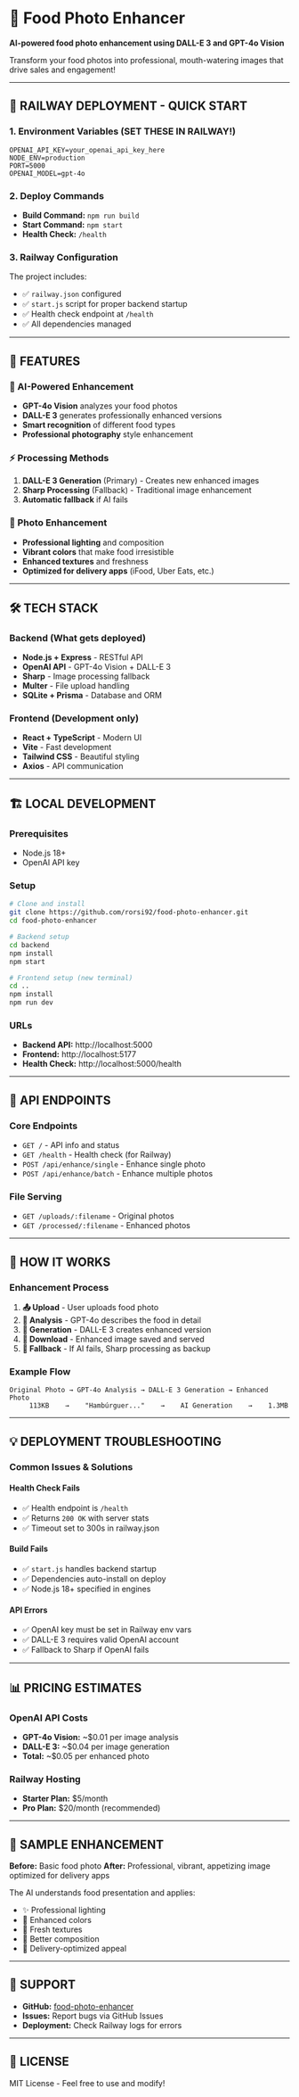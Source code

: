 # 🍔 Food Photo Enhancer

**AI-powered food photo enhancement using DALL-E 3 and GPT-4o Vision**

Transform your food photos into professional, mouth-watering images that drive sales and engagement!

---

## 🚀 **RAILWAY DEPLOYMENT - QUICK START**

### **1. Environment Variables (SET THESE IN RAILWAY!)**
```env
OPENAI_API_KEY=your_openai_api_key_here
NODE_ENV=production
PORT=5000
OPENAI_MODEL=gpt-4o
```

### **2. Deploy Commands**
- **Build Command:** `npm run build`
- **Start Command:** `npm start`
- **Health Check:** `/health`

### **3. Railway Configuration**
The project includes:
- ✅ `railway.json` configured
- ✅ `start.js` script for proper backend startup
- ✅ Health check endpoint at `/health`
- ✅ All dependencies managed

---

## 🎯 **FEATURES**

### **🤖 AI-Powered Enhancement**
- **GPT-4o Vision** analyzes your food photos
- **DALL-E 3** generates professionally enhanced versions
- **Smart recognition** of different food types
- **Professional photography** style enhancement

### **⚡ Processing Methods**
1. **DALL-E 3 Generation** (Primary) - Creates new enhanced images
2. **Sharp Processing** (Fallback) - Traditional image enhancement
3. **Automatic fallback** if AI fails

### **📸 Photo Enhancement**
- **Professional lighting** and composition
- **Vibrant colors** that make food irresistible
- **Enhanced textures** and freshness
- **Optimized for delivery apps** (iFood, Uber Eats, etc.)

---

## 🛠 **TECH STACK**

### **Backend** (What gets deployed)
- **Node.js + Express** - RESTful API
- **OpenAI API** - GPT-4o Vision + DALL-E 3
- **Sharp** - Image processing fallback
- **Multer** - File upload handling
- **SQLite + Prisma** - Database and ORM

### **Frontend** (Development only)
- **React + TypeScript** - Modern UI
- **Vite** - Fast development
- **Tailwind CSS** - Beautiful styling
- **Axios** - API communication

---

## 🏗 **LOCAL DEVELOPMENT**

### **Prerequisites**
- Node.js 18+
- OpenAI API key

### **Setup**
```bash
# Clone and install
git clone https://github.com/rorsi92/food-photo-enhancer.git
cd food-photo-enhancer

# Backend setup
cd backend
npm install
npm start

# Frontend setup (new terminal)
cd ..
npm install
npm run dev
```

### **URLs**
- **Backend API:** http://localhost:5000
- **Frontend:** http://localhost:5177
- **Health Check:** http://localhost:5000/health

---

## 📡 **API ENDPOINTS**

### **Core Endpoints**
- `GET /` - API info and status
- `GET /health` - Health check (for Railway)
- `POST /api/enhance/single` - Enhance single photo
- `POST /api/enhance/batch` - Enhance multiple photos

### **File Serving**
- `GET /uploads/:filename` - Original photos
- `GET /processed/:filename` - Enhanced photos

---

## 🔧 **HOW IT WORKS**

### **Enhancement Process**
1. **📤 Upload** - User uploads food photo
2. **🤖 Analysis** - GPT-4o describes the food in detail
3. **🎨 Generation** - DALL-E 3 creates enhanced version
4. **💾 Download** - Enhanced image saved and served
5. **🔄 Fallback** - If AI fails, Sharp processing as backup

### **Example Flow**
```
Original Photo → GPT-4o Analysis → DALL-E 3 Generation → Enhanced Photo
     113KB    →    "Hambúrguer..."    →    AI Generation    →    1.3MB
```

---

## 💡 **DEPLOYMENT TROUBLESHOOTING**

### **Common Issues & Solutions**

#### **Health Check Fails**
- ✅ Health endpoint is `/health`
- ✅ Returns `200 OK` with server stats
- ✅ Timeout set to 300s in railway.json

#### **Build Fails**
- ✅ `start.js` handles backend startup
- ✅ Dependencies auto-install on deploy
- ✅ Node.js 18+ specified in engines

#### **API Errors**
- ✅ OpenAI key must be set in Railway env vars
- ✅ DALL-E 3 requires valid OpenAI account
- ✅ Fallback to Sharp if OpenAI fails

---

## 📊 **PRICING ESTIMATES**

### **OpenAI API Costs**
- **GPT-4o Vision:** ~$0.01 per image analysis
- **DALL-E 3:** ~$0.04 per image generation
- **Total:** ~$0.05 per enhanced photo

### **Railway Hosting**
- **Starter Plan:** $5/month
- **Pro Plan:** $20/month (recommended)

---

## 🎨 **SAMPLE ENHANCEMENT**

**Before:** Basic food photo
**After:** Professional, vibrant, appetizing image optimized for delivery apps

The AI understands food presentation and applies:
- ✨ Professional lighting
- 🌈 Enhanced colors
- 🥗 Fresh textures
- 📐 Better composition
- 🎯 Delivery-optimized appeal

---

## 🤝 **SUPPORT**

- **GitHub:** [food-photo-enhancer](https://github.com/rorsi92/food-photo-enhancer)
- **Issues:** Report bugs via GitHub Issues
- **Deployment:** Check Railway logs for errors

---

## 📄 **LICENSE**

MIT License - Feel free to use and modify!